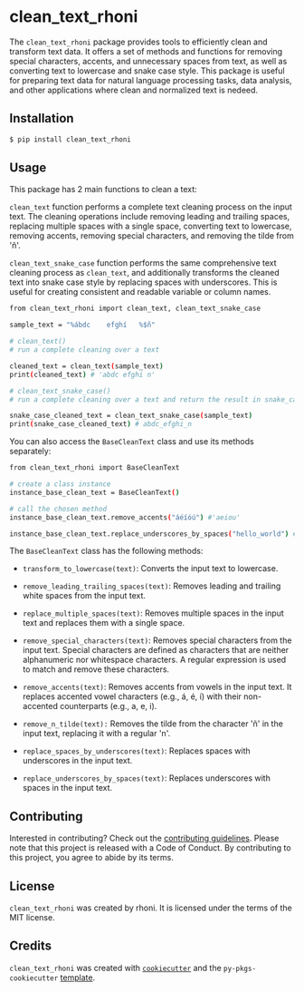 # clean_text_rhoni

The `clean_text_rhoni` package provides tools to efficiently clean and transform text data. It offers a set of methods and functions for removing special characters, accents, and unnecessary spaces from text, as well as converting text to lowercase and snake case style.
This package is useful for preparing text data for natural language processing tasks, data analysis, and other applications where clean and normalized text is nedeed.

## Installation

```bash
$ pip install clean_text_rhoni
```

## Usage

This package has 2 main functions to clean a text:

`clean_text` function performs a complete text cleaning process on the input text. The cleaning operations include removing leading and trailing spaces, replacing multiple spaces with a single space, converting text to lowercase, removing accents, removing special characters, and removing the tilde from 'ñ'.

`clean_text_snake_case` function performs the same comprehensive text cleaning process as `clean_text`, and additionally transforms the cleaned text into snake case style by replacing spaces with underscores. This is useful for creating consistent and readable variable or column names.


```bash
from clean_text_rhoni import clean_text, clean_text_snake_case

sample_text = "%ábdc    efghí   %$ñ"

# clean_text()
# run a complete cleaning over a text

cleaned_text = clean_text(sample_text)
print(cleaned_text) # 'abdc efghi n'

# clean_text_snake_case()
# run a complete cleaning over a text and return the result in snake_case style

snake_case_cleaned_text = clean_text_snake_case(sample_text)
print(snake_case_cleaned_text) # abdc_efghi_n

```

You can also access the `BaseCleanText` class and use its methods separately:

```bash
from clean_text_rhoni import BaseCleanText

# create a class instance
instance_base_clean_text = BaseCleanText()

# call the chosen method
instance_base_clean_text.remove_accents("áéíóú") #'aeiou'

instance_base_clean_text.replace_underscores_by_spaces("hello_world") #'hello world'

```

The `BaseCleanText` class has the following methods:

* `transform_to_lowercase(text)`: Converts the input text to lowercase.

* `remove_leading_trailing_spaces(text)`: Removes leading and trailing white spaces from the input text.

* `replace_multiple_spaces(text)`: Removes multiple spaces in the input text and replaces them with a single space.

* `remove_special_characters(text)`: Removes special characters from the input text. Special characters are defined as characters that are neither alphanumeric nor whitespace characters. A regular expression is used to match and remove these characters.

*  `remove_accents(text)`: Removes accents from vowels in the input text. It replaces accented vowel characters (e.g., á, é, í) with their non-accented counterparts (e.g., a, e, i).

* `remove_n_tilde(text):` Removes the tilde from the character 'ñ' in the input text, replacing it with a regular 'n'.

* `replace_spaces_by_underscores(text)`: Replaces spaces with underscores in the input text.

*  `replace_underscores_by_spaces(text)`: Replaces underscores with spaces in the input text.

## Contributing

Interested in contributing? Check out the [contributing guidelines](CONTRIBUTING.md). Please note that this project is released with a Code of Conduct. By contributing to this project, you agree to abide by its terms.

## License

`clean_text_rhoni` was created by rhoni. It is licensed under the terms of the MIT license.

## Credits

`clean_text_rhoni` was created with [`cookiecutter`](https://cookiecutter.readthedocs.io/en/latest/) and the `py-pkgs-cookiecutter` [template](https://github.com/py-pkgs/py-pkgs-cookiecutter).

